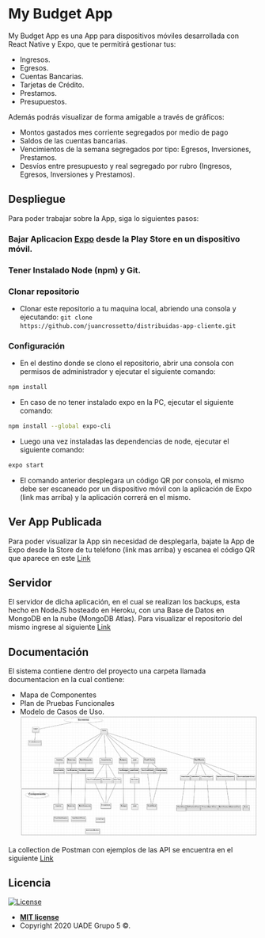# My Budget App

My Budget App es una App para dispositivos móviles desarrollada con React Native y Expo, que te permitirá gestionar tus:
- Ingresos.
- Egresos.
- Cuentas Bancarias.
- Tarjetas de Crédito.
- Prestamos.
- Presupuestos.

Además podrás visualizar de forma amigable a través de gráficos:
 - Montos gastados mes corriente segregados por medio de pago
 - Saldos de las cuentas bancarias.
 - Vencimientos de la semana segregados por tipo: Egresos, Inversiones, Prestamos.
 - Desvíos entre presupuesto y real segregado por rubro (Ingresos, Egresos, Inversiones
y Prestamos).


## Despliegue
Para poder trabajar sobre la App, siga lo siguientes pasos:
### Bajar Aplicacion [Expo](https://play.google.com/store/apps/details?id=host.exp.exponent&hl=es_AR) desde la Play Store en un dispositivo móvil.
### Tener Instalado Node (npm) y Git.

### Clonar repositorio
- Clonar este repositorio a tu maquina local, abriendo una consola y ejecutando: 
`git clone https://github.com/juancrossetto/distribuidas-app-cliente.git`

### Configuración
- En el destino donde se clono el repositorio, abrir una consola con permisos de administrador y ejecutar el siguiente comando:
```bash
npm install
```
- En caso de no tener instalado expo en la PC, ejecutar el siguiente comando:
```bash
npm install --global expo-cli
```

- Luego una vez instaladas las dependencias de node, ejecutar el siguiente comando:
```bash
expo start
```
- El comando anterior desplegara un código QR por consola, el mismo debe ser escaneado por un dispositivo móvil con la aplicación de Expo (link mas arriba) y la aplicación correrá en el mismo.


## Ver App Publicada
Para poder visualizar la App sin necesidad de desplegarla, bajate la App de Expo desde la Store de tu teléfono (link mas arriba) y escanea el código QR que aparece en este [Link](https://expo.io/@juancrossetto/distribuidasClient/)
## Servidor
El servidor de dicha aplicación, en el cual se realizan los backups, esta hecho en NodeJS hosteado en Heroku, con una Base de Datos en MongoDB en la nube (MongoDB Atlas).
Para visualizar el repositorio del mismo ingrese al siguiente [Link](https://github.com/juancrossetto/distribuidas-app-servidor)

## Documentación
El sistema contiene dentro del proyecto una carpeta llamada documentacion en la cual contiene:
- Mapa de Componentes
- Plan de Pruebas Funcionales
- Modelo de Casos de Uso.
![Test Image 1](/documentacion/mapa-componentes.png)

La collection de Postman con ejemplos de las API se encuentra en el siguiente [Link](https://www.getpostman.com/collections/4c96deabc1aa77872a5b)
## Licencia

[![License](http://img.shields.io/:license-mit-blue.svg?style=flat-square)](http://badges.mit-license.org)

- **[MIT license](http://opensource.org/licenses/mit-license.php)**
- Copyright 2020 UADE Grupo 5 ©. 
